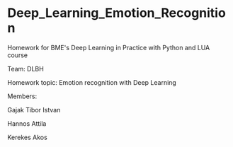 # Deep_Learning_Emotion_Recognition
Homework for BME's Deep Learning in Practice with Python and LUA course

Team: DLBH

Homework topic: Emotion recognition with Deep Learning


Members:

Gajak Tibor Istvan

Hannos Attila

Kerekes Akos
